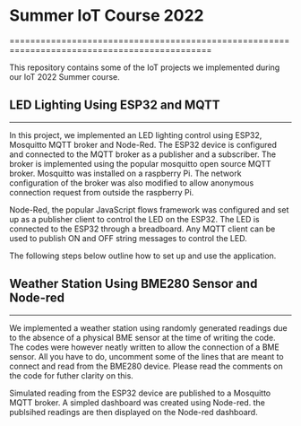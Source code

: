 # Summer IoT Course 2022
=============================================================================================

This repository contains some of the IoT projects we implemented during our IoT 2022 Summer course.

## LED Lighting Using ESP32 and MQTT
-----------------------------------
In this project, we implemented an LED lighting control using ESP32, Mosquitto MQTT broker and Node-Red. The ESP32 device is configured and connected 
to the MQTT broker as a publisher and a subscriber. The broker is implemented using the popular mosquitto open source MQTT broker. Mosquitto was installed 
on a raspberry Pi. The network configuration of the broker was also modified to allow anonymous connection request from outside the raspberry Pi.

Node-Red, the popular JavaScript flows framework was configured and set up as a publisher client to control the LED on the ESP32. The LED is 
connected to the ESP32 through a breadboard. Any MQTT client can be used to publish ON and OFF string messages to control the LED.

The following steps below outline how to set up and use the application.

## Weather Station Using BME280 Sensor and Node-red 
---------------------------------------------------
We implemented a weather station using randomly generated readings due to the absence of a physical BME sensor at the time of writing the code. The codes were however neatly written to allow the connection of a BME sensor. All you have to do, uncomment some of the lines that are meant to connect and read from the BME280 device. Please read the comments on the code for futher clarity on this.

Simulated reading from the ESP32 device are published to a Mosquitto MQTT broker. A simpled dashboard was created using Node-red. the publsihed readings are then displayed on the Node-red dashboard.
